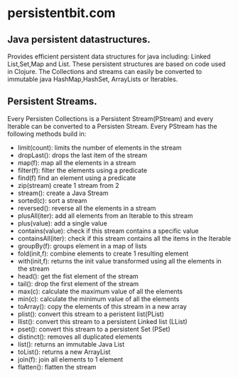 # persistentbit.com

## Java persistent datastructures.

Provides efficient persistent data structures for java including:
 Linked List,Set,Map and List.
These persistent structures are based on code used in Clojure. 
The Collections and streams can easily be converted to immutable java HashMap,HashSet,  ArrayLists or Iterables. 

## Persistent Streams.

Every Persisten Collections is a Persistent Stream(PStream) and every Iterable can be converted to a Persisten Stream. 
Every PStream has the following methods build in:

- limit(count): limits the number of elements in the stream
- dropLast(): drops the last item of the stream
- map(f): map all the elements in a stream
- filter(f): filter the elements using a predicate
- find(f) find an element using a predicate
- zip(stream) create 1 stream from 2 
- stream(): create a Java Stream
- sorted(c): sort a stream
- reversed(): reverse all the elements in a stream
- plusAll(iter): add all elements from an Iterable to this stream
- plus(value): add a single value
- contains(value): check if this stream contains a specific value
- containsAll(iter): check if this stream contains all the items in the Iterable
- groupBy(f): groups element in a map of lists
- fold(init,f): combine elements to create 1 resulting element
- with(init,f): returns the init value transformed using all the elements in the stream
- head(): get the fist element of the stream
- tail(): drop the first element of the stream
- max(c): calculate the maximum value of all the elements
- min(c): calculate the minimum value of all the elements
- toArray(): copy the elements of this stream in a new array
- plist(): convert this stream to a peristent list(PList)
- llist(): convert this stream to a persistent Linked list (LList)
- pset(): convert this stream to a persistent Set (PSet)
- distinct(): removes all duplicated elements
- list(): returns an immutable  Java List
- toList(): returns a new ArrayList 
- join(f): join all elements to 1 element
- flatten(): flatten the stream

  